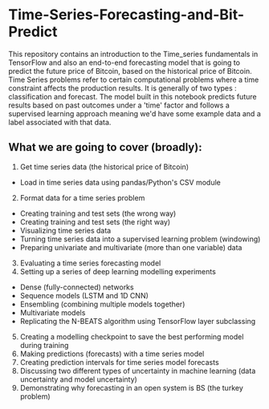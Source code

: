# Time-Series-Forecasting-and-Bit-Predict
This repository contains an introduction to the Time_series fundamentals in TensorFlow and also an end-to-end forecasting model that is going to predict the future price of Bitcoin, based on the historical price of Bitcoin. Time Series problems refer to certain computational problems where a time constraint affects the production results. It is generally of two types : classification and forecast. The model built in this notebook predicts future results based on past outcomes under a 'time' factor and follows a supervised learning approach meaning we'd have some example data and a label associated with that data.

## What we are going to cover (broadly):

1. Get time series data (the historical price of Bitcoin)
  * Load in time series data using pandas/Python's CSV module
2. Format data for a time series problem
  * Creating training and test sets (the wrong way)
  * Creating training and test sets (the right way)
  * Visualizing time series data
  * Turning time series data into a supervised learning problem (windowing)
  * Preparing univariate and multivariate (more than one variable) data
3. Evaluating a time series forecasting model
4. Setting up a series of deep learning modelling experiments
  * Dense (fully-connected) networks
  * Sequence models (LSTM and 1D CNN)
  * Ensembling (combining multiple models together)
  * Multivariate models
  * Replicating the N-BEATS algorithm using TensorFlow layer subclassing
5. Creating a modelling checkpoint to save the best performing model during training
6. Making predictions (forecasts) with a time series model
7. Creating prediction intervals for time series model forecasts
8. Discussing two different types of uncertainty in machine learning (data uncertainty and model uncertainty)
9. Demonstrating why forecasting in an open system is BS (the turkey problem)

